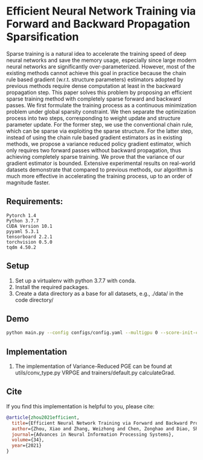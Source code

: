 # Efficient Neural Network Training via Forward and Backward Propagation Sparsification

Sparse training is a natural idea to accelerate the training speed of deep neural networks and save the memory usage, especially since large modern neural networks are significantly over-parameterized.  However, most of the existing methods cannot achieve this goal in practice because the chain rule based gradient (w.r.t. structure parameters) estimators adopted by previous methods require dense computation at least in the backward propagation step.  This paper solves this problem by proposing an efficient sparse training method with completely sparse forward and backward passes. We first formulate the training process as a continuous minimization problem under global sparsity constraint. We then separate the optimization process into two steps, corresponding to weight update and structure parameter update. For the former step, we use the conventional chain rule, which can be sparse via exploiting the sparse structure.  For the latter step, instead of using the chain rule based gradient estimators as in existing methods, we propose a variance reduced policy gradient estimator, which only requires two forward passes without backward propagation, thus achieving completely sparse training. We prove that the variance of our gradient estimator is bounded. Extensive experimental results on real-world datasets demonstrate that compared to previous methods, our algorithm is much more effective in accelerating the training process, up to an order of magnitude faster. 
## Requirements:

```
Pytorch 1.4
Python 3.7.7
CUDA Version 10.1
pyyaml 5.3.1
tensorboard 2.2.1
torchvision 0.5.0
tqdm 4.50.2
```
## Setup
1. Set up a virtualenv with python 3.7.7 with conda.
2. Install the required packages.
3. Create a data directory as a base for all datasets, e.g., ./data/ in the code directory/
## Demo
```bash
python main.py --config configs/config.yaml --multigpu 0 --score-init-constant 0.5 --prune-rate 0.5 --arch resnet32 --set CIFAR10 --lr 12e-3
```
## Implementation
1. The implementation of Variance-Reduced PGE can be found at utils/conv_type.py VRPGE and trainers/default.py calculateGrad.

##

## Cite
If you find this implementation is helpful to you, please cite:

```BibTeX
@article{zhou2021efficient,
  title={Efficient Neural Network Training via Forward and Backward Propagation Sparsification},
  author={Zhou, Xiao and Zhang, Weizhong and Chen, Zonghao and Diao, Shizhe and Zhang, Tong},
  journal={Advances in Neural Information Processing Systems},
  volume={34},
  year={2021}
}
```
